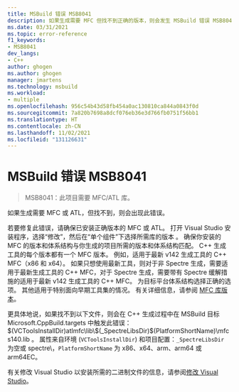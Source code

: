```yaml
---
title: MSBuild 错误 MSB8041
description: 如果生成需要 MFC 但找不到正确的版本，则会发生 MSBuild 错误 MSB8041。
ms.date: 03/31/2021
ms.topic: error-reference
f1_keywords:
- MSB8041
dev_langs:
- C++
author: ghogen
ms.author: ghogen
manager: jmartens
ms.technology: msbuild
ms.workload:
- multiple
ms.openlocfilehash: 956c54b43d58fb454a0ac130810ca844a0843f0d
ms.sourcegitcommit: 7a820b7698a8dcf076eb36e3d766fb0751f56bb1
ms.translationtype: HT
ms.contentlocale: zh-CN
ms.lasthandoff: 11/02/2021
ms.locfileid: "131126631"
---
```

# <a name="msbuild-error-msb8041"></a>MSBuild 错误 MSB8041

> MSB8041：此项目需要 MFC/ATL 库。

如果生成需要 MFC 或 ATL，但找不到，则会出现此错误。

若要修复此错误，请确保已安装正确版本的 MFC 或 ATL。 打开 Visual Studio 安装程序，选择“修改”，然后在“单个组件”下选择所需库的版本 。 确保你安装的 MFC 的版本和体系结构与你生成的项目所需的版本和体系结构匹配。 C++ 生成工具的每个版本都有一个 MFC 版本。 例如，适用于最新 v142 生成工具的 C++ MFC（x86 和 x64）。  如果只想使用最新工具，则对于非 Spectre 生成，需要适用于最新生成工具的 C++ MFC，对于 Spectre 生成，需要带有 Spectre 缓解措施的适用于最新 v142 生成工具的 C++ MFC。 为目标平台体系结构选择正确的选项。 其他适用于特别面向早期工具集的情况。 有关详细信息，请参阅 [MFC 库版本](/cpp/mfc/mfc-library-versions)。

更具体地说，如果找不到以下文件，则会在 C++ 生成过程中在 MSBuild 目标 Microsoft.CppBuild.targets 中触发此错误：$(VCToolsInstallDir)atlmfc\lib\$(_SpectreLibsDir)$(PlatformShortName)\mfcs140.lib 。 属性来自环境 (`VCToolsInstallDir`) 和项目配置：`_SpectreLibsDir` 为空或 spectre\\，`PlatformShortName` 为 x86、x64、arm、arm64 或 arm64EC。

有关修改 Visual Studio 以安装所需的二进制文件的信息，请参阅[修改 Visual Studio](../../install/modify-visual-studio.md)。
